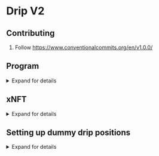 # Drip V2

## Contributing

1. Follow https://www.conventionalcommits.org/en/v1.0.0/

## Program

<details>
<summary>Expand for details</summary>

### Setup (program)

1. Install Rust v1.17.0

https://www.rust-lang.org/tools/install

2. Install Solana v1.14.17

```sh
sh -c "$(curl -sSfL https://release.solana.com/v1.14.17/install)"
```

3. Install avm (Anchor Version Manager)

```sh
cargo install --git https://github.com/coral-xyz/anchor avm --locked --force
```

On linux systems:

```sh
sudo apt-get update && sudo apt-get upgrade && sudo apt-get install -y pkg-config build-essential libudev-dev libssl-dev
```

4. Install anchor v0.27.0

```sh
avm install 0.27.0 && avm use 0.27.0
```

### Build (program)

```sh
anchor build
```

### Tests (program)

```sh
anchor test
```

</details>

## xNFT

<details>
<summary>Expand for details</summary>

### Setup (xNFT)

WIP

### Run (xNFT)

</details>

## Setting up dummy drip positions

<details>
<summary>Expand for details</summary>

### Setup on-chain stuff

1. Navigate to `solana-programs`
2. Start up the node (Retry after running `yarn` if you have problems)

```bash
yarn localnet
```

3. Wait for the logs to say `DONE SETUP` (DO NOT KILL THE PROCESS, THIS IS THE BLOCKCHAIN NODE - LEAVE IT RUNNING)
4. Open `solana-programs/mocks/setup.json` and you should see a `dripPositions` field. This field holds `positionPubkey` sub-fields that are valid pubkeys for real drip position accounts that have been created in your local node.

### Setup fetcher

1. Naviate to `services/fetcher`
2. Create a `.env` file with the following contents

```
FETCHER_RPC_URL=http://localhost:8899
DRIP_PROGRAM_ID=74XYB4agZ83msRxmTGvNDc8D2z8T55mfGfz3FAneNSKk
```

3. Start the fetcher (Retry after running `yarn` if you have problems)

```bash
yarn dev
```

4. Ping the fetcher at `http://localhost:3000` to make sure its running
5. Fetch an account using `http://localhost:3000/fetch/account/<insert a valid drip position pubkey here>`

</details>
